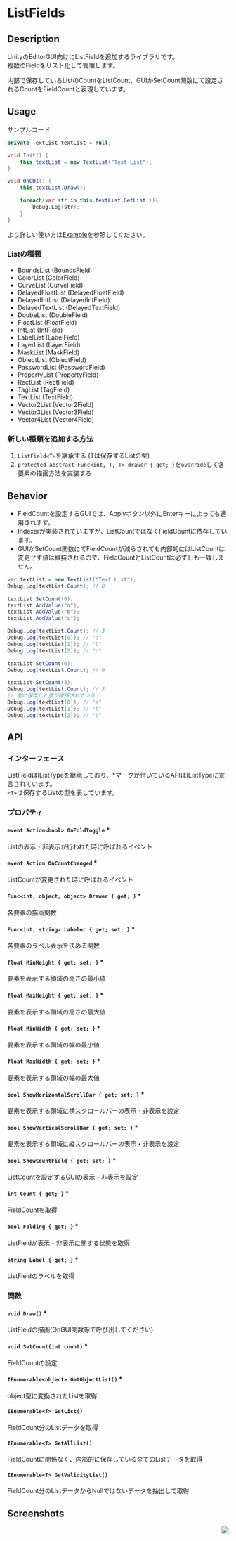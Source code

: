 ListFields
====


## Description
UnityのEditorGUI向けにListFieldを追加するライブラリです。  
複数のFieldをリスト化して管理します。  

内部で保存しているListのCountをListCount、GUIかSetCount関数にて設定されるCountをFieldCountと表現しています。

## Usage
サンプルコード
``` csharp
private TextList textList = null;

void Init() {
    this.textList = new TextList("Text List");
}

void OnGUI() {
    this.textList.Draw();

    foreach(var str in this.textList.GetList()){
        Debug.Log(str);
    }
}
``` 
より詳しい使い方は[Example](https://github.com/a3geek/ListFields/blob/master/Assets/ListFields/Example/Editor/ListFieldExample.cs)を参照してください。 

### Listの種類
- BoundsList (BoundsField)
- ColorList (ColorField)
- CurveList (CurveField)
- DelayedFloatList (DelayedFloatField)
- DelayedIntList (DelayedIntField)
- DelayedTextList (DelayedTextField)
- DoubeList (DoubleField)
- FloatList (FloatField)
- IntList (IntField)
- LabelList (LabelField)
- LayerList (LayerField)
- MaskList (MaskField)
- ObjectList (ObjectField)
- PasswordList (PasswordField)
- PropertyList (PropertyField)
- RectList (RectField)
- TagList (TagField)
- TextList (TextField)
- Vector2List (Vector2Field)
- Vector3List (Vector3Field)
- Vector4List (Vector4Field)

### 新しい種類を追加する方法
1. `ListField<T>`を継承する (Tは保存するListの型)
2. `protected abstract Func<int, T, T> drawer { get; }`を`override`して各要素の描画方法を実装する

## Behavior
- FieldCountを設定するGUIでは、Applyボタン以外にEnterキーによっても適用されます。
- Indexerが実装されていますが、ListCountではなくFieldCountに依存しています。
- GUIかSetCount関数にてFieldCountが減らされても内部的にはListCountは変更せず値は維持されるので、FieldCountとListCountは必ずしも一致しません。
``` csharp
var textList = new TextList("Text List");
Debug.Log(textList.Count); // 0

textList.SetCount(0);
textList.AddValue("a");
textList.AddValue("b");
textList.AddValue("c");

Debug.Log(textList.Count); // 3
Debug.Log(textList[0]); // "a"
Debug.Log(textList[1]); // "b"
Debug.Log(textList[2]); // "c"

textList.SetCount(0);
Debug.Log(textList.Count); // 0

textList.SetCount(3);
Debug.Log(textList.Count); // 3
// 前に保存した値が維持されている
Debug.Log(textList[0]); // "a"
Debug.Log(textList[1]); // "b"
Debug.Log(textList[2]); // "c"
```

## API
### インターフェース
ListFieldはIListTypeを継承しており、*マークが付いているAPIはIListTypeに宣言されています。  
`<T>`は保存するListの型を表しています。

### プロパティ
#### `event Action<bool> OnFoldToggle` *
Listの表示・非表示が行われた時に呼ばれるイベント

#### `event Action OnCountChanged` *
ListCountが変更された時に呼ばれるイベント

#### `Func<int, object, object> Drawer { get; }` *
各要素の描画関数

#### `Func<int, string> Labeler { get; set; }` *
各要素のラベル表示を決める関数

#### `float MinHeight { get; set; }` *
要素を表示する領域の高さの最小値

#### `float MaxHeight { get; set; }` *
要素を表示する領域の高さの最大値

#### `float MinWidth { get; set; }` *
要素を表示する領域の幅の最小値

#### `float MaxWidth { get; set; }` *
要素を表示する領域の幅の最大値

#### `bool ShowHorizontalScrollBar { get; set; }` *
要素を表示する領域に横スクロールバーの表示・非表示を設定

#### `bool ShowVerticalScrollBar { get; set; }` *
要素を表示する領域に縦スクロールバーの表示・非表示を設定

#### `bool ShowCountField { get; set; }` *
ListCountを設定するGUIの表示・非表示を設定

#### `int Count { get; }` *
FieldCountを取得

#### `bool Folding { get; }` *
ListFieldが表示・非表示に関する状態を取得

#### `string Label { get; }` *
ListFieldのラベルを取得

### 関数

#### `void Draw()` *
ListFieldの描画(OnGUI関数等で呼び出してください)

#### `void SetCount(int count)` *
FieldCountの設定

#### `IEnumerable<object> GetObjectList()` *
object型に変換されたListを取得

#### `IEnumerable<T> GetList()`
FieldCount分のListデータを取得  

#### `IEnumerable<T> GetAllList()`
FieldCountに関係なく、内部的に保存している全てのListデータを取得

#### `IEnumerable<T> GetValidityList()`
FieldCount分のListデータからNullではないデータを抽出して取得

## Screenshots
<img align="right" src="Screenshots/ExampleEditorWindow.png">